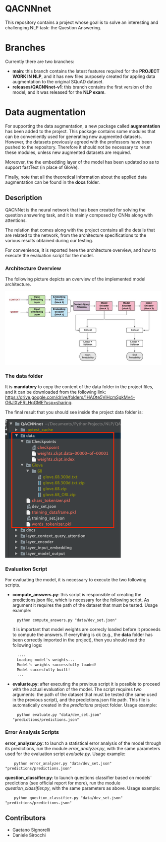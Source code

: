 # QACNNnet
This repository contains a project whose goal is to solve an interesting and challenging NLP task: the Question Answering.

# Branches
Currently there are two branches:
* **main**: this branch contains the latest features required for the **PROJECT WORK IN NLP**, and it has new files purposely created for appling data augmentation to the original SQuAD dataset.
* **releases/QACNNnet-v1**: this branch contains the first version of the model, and it was released for the **NLP exam**.

# Data augmentation
For supporting the data augmentation, a new package called **augmentation** has been added to the project. This package contains some modules that can be conveniently used for generating new augmented datasets. 
However, the datasets previously agreed with the professors have been pushed to the repository. Therefore it should not be necessary to rerun these modules, unless new augmented datasets are required.

Moreover, the the embedding layer of the model has been updated so as to support fastText (in place of GloVe). 

Finally, note that all the theoretical information about the applied data augmentation can be found in the **docs** folder.

## Description
QACNNet is the neural network that has been created for solving the question answering task, and it is mainly composed by CNNs along with attentions.

The relation that comes along with the project contains all the details that are related to the network, from the architecture specifications to the various results obtained during our testing.

For convenience, it is reported here the architecture overview, and how to execute the evaluation script for the model.

### Architecture Overview
The following picture depicts an overview of the implemented model architecture.

![Alt text](docs/QACNNet_Architecture.jpg?raw=true "QACNNet")

### The data folder
It is **mandatory** to copy the content of the data folder in the project files, and it can be downloaded from the following link: https://drive.google.com/drive/folders/1HAOte5VlHcmSgkMv4-G6JlXyFRLHqGME?usp=sharing.

The final result that you should see inside the project data folder is:

![Alt text](docs/data_folder.png?raw=true "data folder")

### Evaluation Script
For evaluating the model, it is necessary to execute the two following scripts.

* **compute_answers.py**: this script is responsible of creating the predictions.json file, which is necessary for the following script. As argument it requires the path of the dataset that must be tested. Usage example:

        python compute_answers.py "data/dev_set.json"
        
    It is important that model weights are correcly loaded before it proceeds to compute the answers. If everything is ok (e.g., the **data** folder has been correctly imported in the project), then you should read the following logs:
    
        ....
        Loading model's weights...
        Model's weights successfully loaded!
        Model succesfully built!  
        ...
* **evaluate.py**: after executing the previous script it is possible to proceed with the actual evaluation of the model. The script requires two arguments: the path of the dataset that must be tested (the same used in the previous script), and the predictions.json file path. This file is automatically created in the *predictions* project folder. Usage example:

        python evaluate.py "data/dev_set.json" "predictions/predictions.json"
        
### Error Analysis Scripts
**error_analyzer.py**: to launch a statistical error analysis of the model through its predictions, run the module *error_analyzer.py*, with the same parameters used for the evaluation script *evaluate.py*. Usage example:

        python error_analyzer.py "data/dev_set.json" "predictions/predictions.json"
        
**question_classifier.py**: to launch questions classifier based on models' predictions (see official report for more), run the module *question_classifier.py*, with the same parameters as above. Usage example:

        python question_classifier.py "data/dev_set.json" "predictions/predictions.json"

## Contributors
* Gaetano Signorelli
* Daniele Sirocchi
     
 


